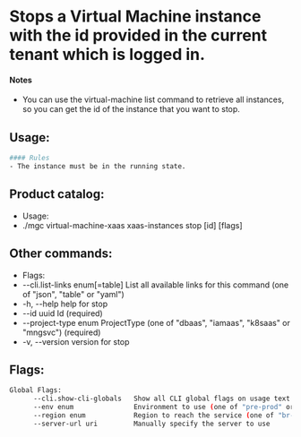 # Stops a Virtual Machine instance with the id provided in the current tenant which is logged in.
#### Notes
- You can use the virtual-machine list command to retrieve all instances, so you can get the id of
the instance that you want to stop.

## Usage:
```bash
#### Rules
- The instance must be in the running state.
```

## Product catalog:
- Usage:
- ./mgc virtual-machine-xaas xaas-instances stop [id] [flags]

## Other commands:
- Flags:
- --cli.list-links enum[=table]   List all available links for this command (one of "json", "table" or "yaml")
- -h, --help                          help for stop
- --id uuid                       Id (required)
- --project-type enum             ProjectType (one of "dbaas", "iamaas", "k8saas" or "mngsvc") (required)
- -v, --version                       version for stop

## Flags:
```bash
Global Flags:
      --cli.show-cli-globals   Show all CLI global flags on usage text
      --env enum               Environment to use (one of "pre-prod" or "prod") (default "prod")
      --region enum            Region to reach the service (one of "br-mgl1", "br-ne1" or "br-se1") (default "br-se1")
      --server-url uri         Manually specify the server to use
```

